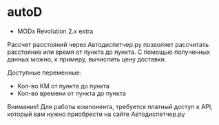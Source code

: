 # autoD
* MODx Revolution 2.x extra

Рассчет расстояний через Автодиспетчер.ру позволяет рассчитать расстояние или время от пункта до пункта. С помощью полученных данных можно, к примеру, вычислить цену доставки.

Доступные переменные:
- Кол-во КМ от пункта до пункта
- Кол-во времени от пункта до пункта

Внимание! Для работы компонента, требуется платный доступ к API, который вам нужно приобрести на сайте Автодиспетчер.ру